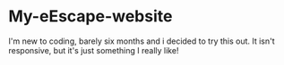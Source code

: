 # My-eEscape-website
I'm new to coding, barely six months and i decided to try this out. It isn't responsive, but it's just something I really like!
